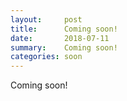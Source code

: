 ```yaml
---
layout:     post
title:      Coming soon!
date:       2018-07-11
summary:    Coming soon!
categories: soon
---
```


Coming soon!